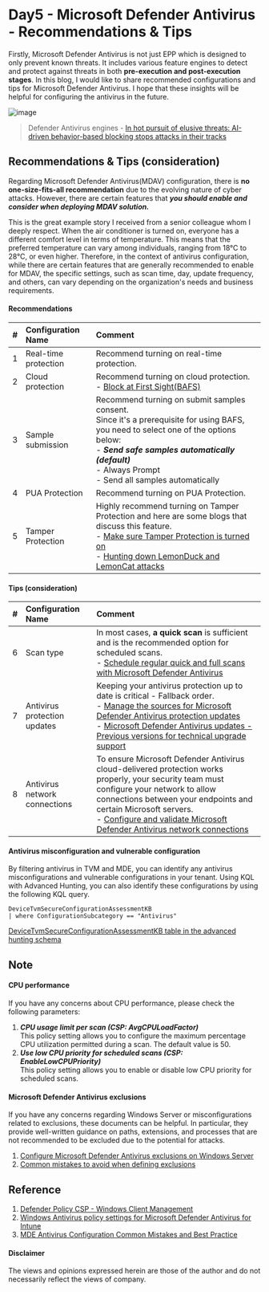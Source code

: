 # Day5 - Microsoft Defender Antivirus - Recommendations & Tips
Firstly, Microsoft Defender Antivirus is not just EPP which is designed to only prevent known threats. It includes various feature engines to detect and protect against threats in both **pre-execution and post-execution stages**.
In this blog, I would like to share recommended configurations and tips for Microsoft Defender Antivirus. I hope that these insights will be helpful for configuring the antivirus in the future.

![image](https://github.com/LearningKijo/SecurityResearcher-Note/assets/120234772/da052b9d-cf65-47da-9727-eff144aff868)
> Defender Antivirus engines - [In hot pursuit of elusive threats: AI-driven behavior-based blocking stops attacks in their tracks](https://www.microsoft.com/en-us/security/blog/2019/10/08/in-hot-pursuit-of-elusive-threats-ai-driven-behavior-based-blocking-stops-attacks-in-their-tracks/) 

## Recommendations & Tips (consideration)
Regarding Microsoft Defender Antivirus(MDAV) configuration, there is **no one-size-fits-all recommendation** due to the evolving nature of cyber attacks. 
However, there are certain features that ***you should enable and consider when deploying MDAV solution.***

This is the great example story I received from a senior colleague whom I deeply respect. When the air conditioner is turned on, everyone has a different comfort level in terms of temperature. This means that the preferred temperature can vary among individuals, ranging from 18°C to 28°C, or even higher. Therefore, in the context of antivirus configuration, while there are certain features that are generally recommended to enable for MDAV, the specific settings, such as scan time, day, update frequency, and others, can vary depending on the organization's needs and business requirements.

#### Recommendations
| # | Configuration Name | Comment |
| :-- | :-- | :-- | 
| 1 | Real-time protection | Recommend turning on real-time protection. |
| 2 | Cloud protection | Recommend turning on cloud protection.<br> - [Block at First Sight(BAFS)](https://learn.microsoft.com/en-us/microsoft-365/security/defender-endpoint/configure-block-at-first-sight-microsoft-defender-antivirus?view=o365-worldwide) |
| 3 | Sample submission | Recommend turning on submit samples consent. <br>  Since it's a prerequisite for using BAFS, you need to select one of the options below: <br> - ***Send safe samples automatically (default)*** <br> - Always Prompt  <br> - Send all samples automatically|
| 4 | PUA Protection | Recommend turning on PUA Protection.
| 5 | Tamper Protection | Highly recommend turning on Tamper Protection and here are some blogs that discuss this feature. <br> - [Make sure Tamper Protection is turned on](https://techcommunity.microsoft.com/t5/microsoft-defender-for-endpoint/make-sure-tamper-protection-is-turned-on/ba-p/2695568) <br> - [Hunting down LemonDuck and LemonCat attacks](https://www.microsoft.com/en-us/security/blog/2021/07/29/when-coin-miners-evolve-part-2-hunting-down-lemonduck-and-lemoncat-attacks/) |

#### Tips (consideration)
| # | Configuration Name | Comment |
| :-- | :-- | :-- | 
| 6 | Scan type  | In most cases, **a quick scan** is sufficient and is the recommended option for scheduled scans. <br> - [Schedule regular quick and full scans with Microsoft Defender Antivirus](https://learn.microsoft.com/en-us/microsoft-365/security/defender-endpoint/schedule-antivirus-scans?view=o365-worldwide)|
| 7 | Antivirus protection updates |Keeping your antivirus protection up to date is critical - Fallback order. <br> - [Manage the sources for Microsoft Defender Antivirus protection updates](https://learn.microsoft.com/en-us/microsoft-365/security/defender-endpoint/manage-protection-updates-microsoft-defender-antivirus?view=o365-worldwide)<br> - [Microsoft Defender Antivirus updates - Previous versions for technical upgrade support](https://learn.microsoft.com/en-us/microsoft-365/security/defender-endpoint/msda-updates-previous-versions-technical-upgrade-support?view=o365-worldwide) |
| 8 | Antivirus network connections | To ensure Microsoft Defender Antivirus cloud-delivered protection works properly, your security team must configure your network to allow connections between your endpoints and certain Microsoft servers. <br> - [Configure and validate Microsoft Defender Antivirus network connections](https://learn.microsoft.com/en-us/microsoft-365/security/defender-endpoint/configure-network-connections-microsoft-defender-antivirus?view=o365-worldwide) | 

#### Antivirus misconfiguration and vulnerable configuration
By filtering antivirus in TVM and MDE, you can identify any antivirus misconfigurations and vulnerable configurations in your tenant. 
Using KQL with Advanced Hunting, you can also identify these configurations by using the following KQL query.

```kql
DeviceTvmSecureConfigurationAssessmentKB
| where ConfigurationSubcategory == "Antivirus"
```
[DeviceTvmSecureConfigurationAssessmentKB table in the advanced hunting schema](https://learn.microsoft.com/en-us/microsoft-365/security/defender/advanced-hunting-devicetvmsecureconfigurationassessmentkb-table?view=o365-worldwide)

## Note
#### CPU performance
If you have any concerns about CPU performance, please check the following parameters:
 
1. ***CPU usage limit per scan (CSP: AvgCPULoadFactor)*** <br>
This policy setting allows you to configure the maximum percentage CPU utilization permitted during a scan. The default value is 50.
2. ***Use low CPU priority for scheduled scans (CSP: EnableLowCPUPriority)***<br>
This policy setting allows you to enable or disable low CPU priority for scheduled scans.

#### Microsoft Defender Antivirus exclusions
If you have any concerns regarding Windows Server or misconfigurations related to exclusions, these documents can be helpful. In particular, they provide well-written guidance on paths, extensions, and processes that are not recommended to be excluded due to the potential for attacks.
1. [Configure Microsoft Defender Antivirus exclusions on Windows Server](https://learn.microsoft.com/en-us/microsoft-365/security/defender-endpoint/configure-server-exclusions-microsoft-defender-antivirus?view=o365-worldwide)
2. [Common mistakes to avoid when defining exclusions](https://learn.microsoft.com/en-us/microsoft-365/security/defender-endpoint/common-exclusion-mistakes-microsoft-defender-antivirus?view=o365-worldwide)



## Reference
1. [Defender Policy CSP - Windows Client Management](https://learn.microsoft.com/en-us/windows/client-management/mdm/policy-csp-defender?WT.mc_id=Portal-fx)
2. [Windows Antivirus policy settings for Microsoft Defender Antivirus for Intune](https://learn.microsoft.com/en-us/mem/intune/protect/antivirus-microsoft-defender-settings-windows)
3. [MDE Antivirus Configuration Common Mistakes and Best Practice](https://techcommunity.microsoft.com/t5/core-infrastructure-and-security/mde-antivirus-configuration-common-mistakes-and-best-practice/ba-p/2127405)

#### Disclaimer
The views and opinions expressed herein are those of the author and do not necessarily reflect the views of company.


